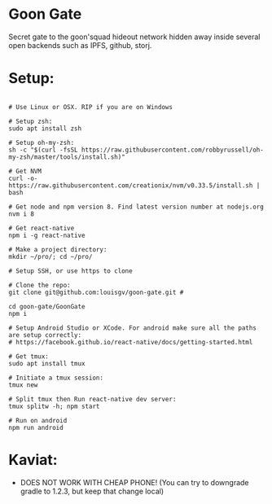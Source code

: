 # Goon Gate

Secret gate to the goon'squad hideout network hidden away inside several open backends such as IPFS, github, storj.

# Setup:

```

# Use Linux or OSX. RIP if you are on Windows

# Setup zsh:
sudo apt install zsh

# Setup oh-my-zsh:
sh -c "$(curl -fsSL https://raw.githubusercontent.com/robbyrussell/oh-my-zsh/master/tools/install.sh)"

# Get NVM
curl -o- https://raw.githubusercontent.com/creationix/nvm/v0.33.5/install.sh | bash

# Get node and npm version 8. Find latest version number at nodejs.org
nvm i 8

# Get react-native
npm i -g react-native

# Make a project directory:
mkdir ~/pro/; cd ~/pro/

# Setup SSH, or use https to clone

# Clone the repo:
git clone git@github.com:louisgv/goon-gate.git #

cd goon-gate/GoonGate
npm i

# Setup Android Studio or XCode. For android make sure all the paths are setup correctly:
# https://facebook.github.io/react-native/docs/getting-started.html

# Get tmux:
sudo apt install tmux

# Initiate a tmux session:
tmux new

# Split tmux then Run react-native dev server:
tmux splitw -h; npm start

# Run on android
npm run android
```

# Kaviat:
+ DOES NOT WORK WITH CHEAP PHONE! (You can try to downgrade gradle to 1.2.3, but keep that change local)
